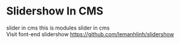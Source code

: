# Slidershow In CMS
slider in cms
this is modules slider in cms<br>
Visit font-end slidershow https://github.com/lemanhlinh/slidershow

